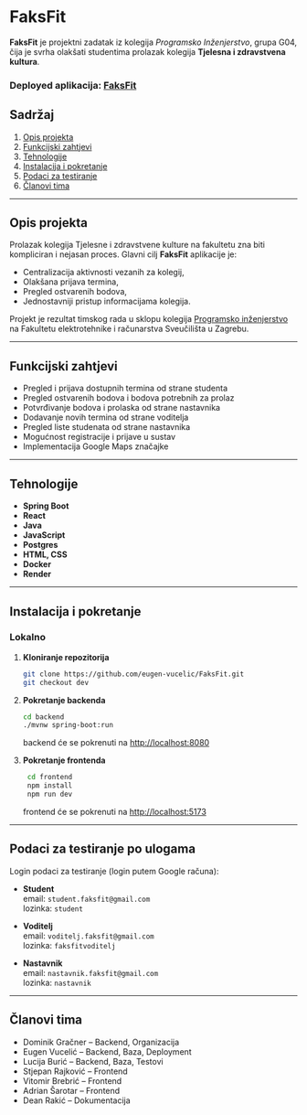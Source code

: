 # FaksFit

**FaksFit** je projektni zadatak iz kolegija *Programsko Inženjerstvo*, grupa G04, čija je svrha olakšati studentima prolazak kolegija **Tjelesna i zdravstvena kultura**.

### Deployed aplikacija: [FaksFit](https://faksfit-7du1.onrender.com/)

## Sadržaj
1. [Opis projekta](#opis-projekta)
2. [Funkcijski zahtjevi](#funkcijski-zahtjevi)
3. [Tehnologije](#tehnologije)
4. [Instalacija i pokretanje](#instalacija-i-pokretanje)
5. [Podaci za testiranje](#podaci-za-testiranje-po-ulogama)
6. [Članovi tima](#članovi-tima)

---

## Opis projekta

Prolazak kolegija Tjelesne i zdravstvene kulture na fakultetu zna biti kompliciran i nejasan proces. Glavni cilj **FaksFit** aplikacije je:
- Centralizacija aktivnosti vezanih za kolegij,
- Olakšana prijava termina,
- Pregled ostvarenih bodova,
- Jednostavniji pristup informacijama kolegija.

Projekt je rezultat timskog rada u sklopu kolegija [Programsko inženjerstvo](https://www.fer.unizg.hr/predmet/proinz) na Fakultetu elektrotehnike i računarstva Sveučilišta u Zagrebu.

---

## Funkcijski zahtjevi

- Pregled i prijava dostupnih termina od strane studenta
- Pregled ostvarenih bodova i bodova potrebnih za prolaz
- Potvrđivanje bodova i prolaska od strane nastavnika
- Dodavanje novih termina od strane voditelja
- Pregled liste studenata od strane nastavnika
- Mogućnost registracije i prijave u sustav
- Implementacija Google Maps značajke

---

## Tehnologije

- **Spring Boot**
- **React**
- **Java**
- **JavaScript**
- **Postgres**
- **HTML, CSS**
- **Docker**
- **Render**

---

## Instalacija i pokretanje

### Lokalno

1. **Kloniranje repozitorija**
   ```bash
   git clone https://github.com/eugen-vucelic/FaksFit.git
   git checkout dev

2. **Pokretanje backenda**
   ```bash
   cd backend
   ./mvnw spring-boot:run
   ```
    backend će se pokrenuti na [http://localhost:8080](http://localhost:8080)

3. **Pokretanje frontenda**
   ```bash
    cd frontend
    npm install
    npm run dev  
    ```
   frontend će se pokrenuti na [http://localhost:5173](http://localhost:5173)

---

## Podaci za testiranje po ulogama

Login podaci za testiranje (login putem Google računa):

- **Student**  
email: `student.faksfit@gmail.com` \
lozinka: `student`


- **Voditelj**  
email: `voditelj.faksfit@gmail.com` \
lozinka: `faksfitvoditelj`

- **Nastavnik**  
email: `nastavnik.faksfit@gmail.com` \
lozinka: `nastavnik`

---
## Članovi tima
- Dominik Gračner – Backend, Organizacija
- Eugen Vucelić – Backend, Baza, Deployment
- Lucija Burić – Backend, Baza, Testovi
- Stjepan Rajković – Frontend
- Vitomir Brebrić – Frontend
- Adrian Šarotar – Frontend
- Dean Rakić – Dokumentacija
